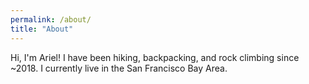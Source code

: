 ```yaml
---
permalink: /about/
title: "About"
---
```


Hi, I'm Ariel! I have been hiking, backpacking, and rock climbing since ~2018. I currently live in the San Francisco Bay Area. 